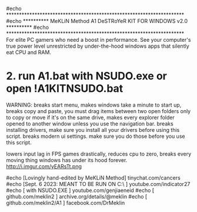#echo                *********************************************************************
#echo                ********** MeKLiN Method A1 DeSTRoYeR KIT FOR WINDOWS v2.0 **********
#echo                *********************************************************************
For elite PC gamers who need a boost in performance. See your computer's true power level unrestricted by under-the-hood windows apps that silently eat CPU and RAM.

# 2. run A1.bat with NSUDO.exe or open !A1KITNSUDO.bat

WARNING: breaks start menu, makes windows take a minute to start up, breaks copy and paste, you must drag items between two open folders only to copy or move if it's on the same drive, makes every explorer folder opened to another window unless you use the navigation bar. breaks installing drivers, make sure you install all your drivers before using this script. breaks modern ui settings. make sure you do those before you use this script.

lowers input lag in FPS games drastically, reduces cpu to zero, breaks every moving thing windows has under its hood forever.
http://i.imgur.com/yEARsTt.png

#echo                         [Lovingly hand-edited by MeKLiN Method]  tinychat.com/cancers
#echo                         [Sept. 6 2023: MEANT TO BE RUN ON C:\ ]  youtube.com/indicator27
#echo                         [       with NSUDO.EXE                ]  youtube.com/genjiaeneid
#echo                         [       github.com/meklin2            ]  archive.org/details/@meklin
#echo                         [       github.com/meklin2/A1         ]  facebook.com/DrMeklin
